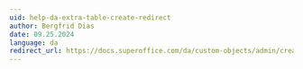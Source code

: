 ```yaml
---
uid: help-da-extra-table-create-redirect
author: Bergfrid Dias
date: 09.25.2024
language: da
redirect_url: https://docs.superoffice.com/da/custom-objects/admin/create-extra-table.html
---
```

